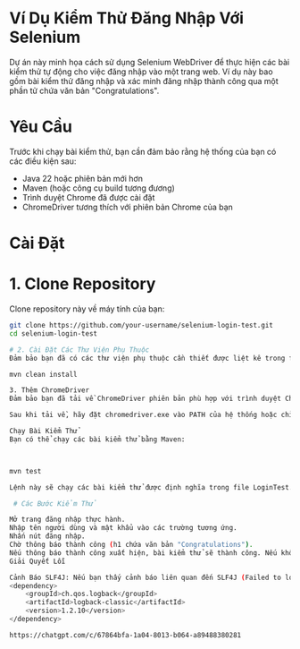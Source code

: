 # Ví Dụ Kiểm Thử Đăng Nhập Với Selenium

Dự án này minh họa cách sử dụng Selenium WebDriver để thực hiện các bài kiểm thử tự động cho việc đăng nhập vào một trang web. Ví dụ này bao gồm bài kiểm thử đăng nhập và xác minh đăng nhập thành công qua một phần tử chứa văn bản "Congratulations".

# Yêu Cầu

Trước khi chạy bài kiểm thử, bạn cần đảm bảo rằng hệ thống của bạn có các điều kiện sau:

- Java 22 hoặc phiên bản mới hơn
- Maven (hoặc công cụ build tương đương)
- Trình duyệt Chrome đã được cài đặt
- ChromeDriver tương thích với phiên bản Chrome của bạn

# Cài Đặt

# 1. Clone Repository

Clone repository này về máy tính của bạn:

```bash
git clone https://github.com/your-username/selenium-login-test.git
cd selenium-login-test

# 2. Cài Đặt Các Thư Viện Phụ Thuộc
Đảm bảo bạn đã có các thư viện phụ thuộc cần thiết được liệt kê trong file pom.xml. Nếu sử dụng Maven, chạy lệnh sau để tải các thư viện:

mvn clean install

3. Thêm ChromeDriver
Đảm bảo bạn đã tải về ChromeDriver phiên bản phù hợp với trình duyệt Chrome của bạn. Bạn có thể tải ChromeDriver tại đây: ChromeDriver tải về

Sau khi tải về, hãy đặt chromedriver.exe vào PATH của hệ thống hoặc chỉ định đường dẫn trực tiếp trong mã nguồn.

Chạy Bài Kiểm Thử
Bạn có thể chạy các bài kiểm thử bằng Maven:



mvn test

Lệnh này sẽ chạy các bài kiểm thử được định nghĩa trong file LoginTest.java, bao gồm kiểm thử đăng nhập và xác minh thông báo đăng nhập thành công.

 # Các Bước Kiểm Thử

Mở trang đăng nhập thực hành.
Nhập tên người dùng và mật khẩu vào các trường tương ứng.
Nhấn nút đăng nhập.
Chờ thông báo thành công (h1 chứa văn bản "Congratulations").
Nếu thông báo thành công xuất hiện, bài kiểm thử sẽ thành công. Nếu không, nó sẽ ném ra một ngoại lệ.
Giải Quyết Lỗi

Cảnh Báo SLF4J: Nếu bạn thấy cảnh báo liên quan đến SLF4J (Failed to load class "org.slf4j.impl.StaticLoggerBinder"), bạn có thể thêm một backend logger như Logback vào dự án bằng cách thêm phần phụ thuộc sau vào pom.xml:
<dependency>
    <groupId>ch.qos.logback</groupId>
    <artifactId>logback-classic</artifactId>
    <version>1.2.10</version>
</dependency>

https://chatgpt.com/c/67864bfa-1a04-8013-b064-a89488380281


